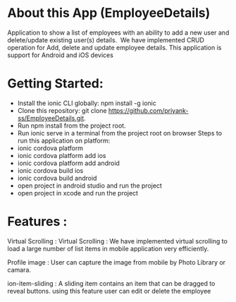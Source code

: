# About this App (EmployeeDetails)
Application to show a list of employees with an ability to add a new user and delete/update existing user(s) details. 
We have implemented CRUD operation for Add, delete and update employee details.
This application is support for Android and iOS devices

# Getting Started:
 - Install the ionic CLI globally: npm install -g ionic
 - Clone this repository: git clone https://github.com/priyank-ss/EmployeeDetails.git.
 - Run npm install from the project root.
 - Run ionic serve in a terminal from the project root on browser
 Steps to run this application on platform:
  - ionic cordova platform
  - ionic cordova platform add ios
  - ionic cordova platform add android
  - ionic cordova build ios
  - ionic cordova build android
  - open project in android studio and run the project
  - open project in xcode and run the project
# Features :
Virtual Scrolling : Virtual Scrolling : We have implemented virtual scrolling to load a large number of list items in mobile application very efficiently.

Profile image : User can capture the image from mobile by Photo Library or camara.

ion-item-sliding : A sliding item contains an item that can be dragged to reveal buttons. using this feature user can edit or delete the employee


